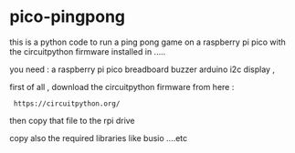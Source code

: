 # pico-pingpong

this is a python code to run a ping pong game on a raspberry pi pico with the circuitpython firmware installed in .....  

you need : 
   a raspberry pi pico
   breadboard 
   buzzer 
   arduino i2c display  , 


   first of all , download the circuitpython firmware from here :  
   
     https://circuitpython.org/

   then copy that file to the rpi drive 

copy also the required libraries like busio ....etc 


